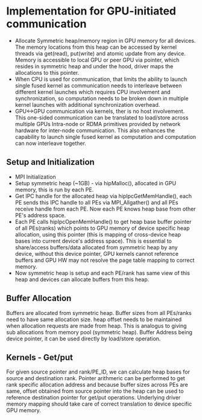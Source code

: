 # Implementation for GPU-initiated communication

- Allocate Symmetric heap/memory region in GPU memory for all devices. The memory locations from this heap can be accessed by kernel threads via get(read), put(write) and atomic update from any device. Memory is accessible to local GPU or peer GPU via pointer, which resides in symmetric heap and under the hood, driver maps the allocations to this pointer.
- When CPU is used for communication, that limits the ability to launch single fused kernel as communication needs to interleave between different kernel launches which requires CPU involvement and synchronization, so computation needs to be broken down in multiple kernel launches with additional synchronization overhead. 
- GPU<->GPU communication via kernels, ther is no host involvement. This one-sided communication can be translated to load/store across multiple GPUs Intra-node or RDMA primitives provided by network hardware for inter-node communication. This also enhances the capability to launch single fused kernel as computation and computation can now interleave together.

## Setup and Initialization
- MPI Initialization
- Setup symmetric heap (~1GB) - via hipMalloc(), allocated in GPU memory, this is run by each PE.
- Get IPC handle for the allocated heap via hipIpcGetMemHandle(), each PE sends this IPC handle to all PEs via MPI_Allgather() and all PEs receive handle from each PE. Now each PE knows heap base from other PE's address space. 
- Each PE calls hipIpcOpenMemHandle() to get heap base buffer pointer of all PEs(ranks) which points to GPU memory of device specific heap allocation, using this pointer (this is mapping of cross-device heap bases into current device's address space). This is essential to share/access buffers/data allocated from symmetric heap by any device, without this device pointer, GPU kernels cannot reference buffers and GPU HW may not resolve the page table mapping to correct memory.
- Now symmetric heap is setup and each PE/rank has same view of this heap and devices can allocate buffers from this heap.

## Buffer Allocation
 Buffers are allocated from symmetric heap. Buffer sizes from all PEs/ranks need to have same allocation size. heap offset needs to be maintained when allocation requests are made from heap. This is analogus to giving sub allocations from memory pool (symmetric heap). Buffer Address being device pointer, it can be used directly by load/store operation. 

## Kernels - Get/put
 For given source pointer and rank/PE_ID, we can calculate heap bases for source and destination rank. Pointer arithmeric can be performed to get rank specific allocation address and because buffer sizes across PEs are same, offset obtained from source pointer into the heap can be used to reference destination pointer for get/put operations. Underlying driver memory mapping should take care of correct translation to device specific GPU memory.
 
